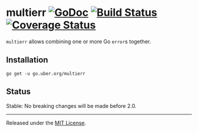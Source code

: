 # multierr [![GoDoc][doc-img]][doc] [![Build Status][ci-img]][ci] [![Coverage Status][cov-img]][cov]

`multierr` allows combining one or more Go `error`s together.

## Installation

    go get -u go.uber.org/multierr

## Status

Stable: No breaking changes will be made before 2.0.

-------------------------------------------------------------------------------

Released under the [MIT License].

[MIT License]: LICENSE.txt
[doc-img]: https://godoc.org/go.uber.org/multierr?status.svg
[doc]: https://godoc.org/go.uber.org/multierr
[ci-img]: https://travis-ci.org/uber-go/multierr.svg?branch=master
[cov-img]: https://codecov.io/gh/uber-go/multierr/branch/master/graph/badge.svg
[ci]: https://travis-ci.org/uber-go/multierr
[cov]: https://codecov.io/gh/uber-go/multierr
